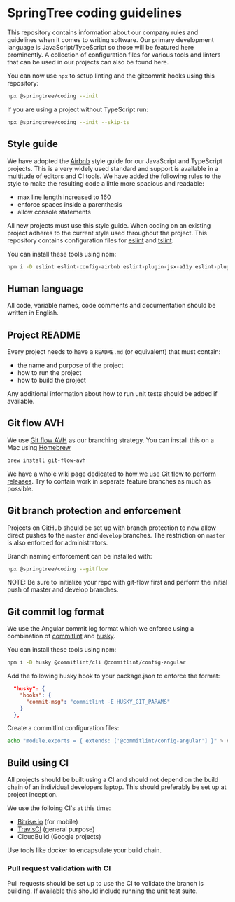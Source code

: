 # SpringTree coding guidelines

This repository contains information about our company rules and guidelines when it comes to writing software.
Our primary development language is JavaScript/TypeScript so those will be featured here prominently.
A collection of configuration files for various tools and linters that can be used in our projects can also be found here.

You can now use `npx` to setup linting and the gitcommit hooks using this repository:

```bash
npx @springtree/coding --init
```

If you are using a project without TypeScript run:

```bash
npx @springtree/coding --init --skip-ts
```

## Style guide

We have adopted the [Airbnb](https://github.com/airbnb/javascript) style guide for our JavaScript and TypeScript projects.
This is a very widely used standard and support is available in a multitude of editors and CI tools.
We have added the following rules to the style to make the resulting code a little more spacious and readable:

* max line length increased to 160
* enforce spaces inside a parenthesis
* allow console statements

All new projects must use this style guide.
When coding on an existing project adheres to the current style used throughout the project.
This repository contains configuration files for [eslint](linters/.eslintrc) and [tslint](linters/.tslint.json).

You can install these tools using npm:

```bash
npm i -D eslint eslint-config-airbnb eslint-plugin-jsx-a11y eslint-plugin-react eslint-plugin-import tslint tslint-config-airbnb
```

## Human language

All code, variable names, code comments and documentation should be written in English.

## Project README

Every project needs to have a `README.md` (or equivalent) that must contain:

* the name and purpose of the project
* how to run the project
* how to build the project

Any additional information about how to run unit tests should be added if available.

## Git flow AVH

We use [Git flow AVH](https://github.com/petervanderdoes/gitflow-avh) as our branching strategy.
You can install this on a Mac using [Homebrew](https://brew.sh/)

```bash
brew install git-flow-avh
```

We have a whole wiki page dedicated to [how we use Git flow to perform releases](https://github.com/SpringTree/coding-guidelines/wiki/Release-&-development-flow).
Try to contain work in separate feature branches as much as possible.

## Git branch protection and enforcement

Projects on GitHub should be set up with branch protection to now allow direct pushes to the `master` and `develop` branches.
The restriction on `master` is also enforced for administrators.

Branch naming enforcement can be installed with:

```bash
npx @springtree/coding --gitflow
```

NOTE: Be sure to initialize your repo with git-flow first and perform the initial push of master and develop branches.

## Git commit log format

We use the Angular commit log format which we enforce using a combination of [commitlint](https://github.com/marionebl/commitlint) and [husky](https://github.com/typicode/husky).

You can install these tools using npm:

```bash
npm i -D husky @commitlint/cli @commitlint/config-angular
```

Add the following husky hook to your package.json to enforce the format:

```json
  "husky": {
    "hooks": {
      "commit-msg": "commitlint -E HUSKY_GIT_PARAMS"
    }
  },
```

Create a commitlint configuration files:

```bash
echo "module.exports = { extends: ['@commitlint/config-angular'] }" > commitlint.config.js
```

## Build using CI

All projects should be built using a CI and should not depend on the build chain of an individual developers laptop.
This should preferably be set up at project inception.

We use the folloing CI's at this time:

* [Bitrise.io](http://bitrise.io) (for mobile)
* [TravisCI](https://travis-ci.com) (general purpose)
* CloudBuild (Google projects)

Use tools like docker to encapsulate your build chain.

### Pull request validation with CI

Pull requests should be set up to use the CI to validate the branch is building.
If available this should include running the unit test suite.
